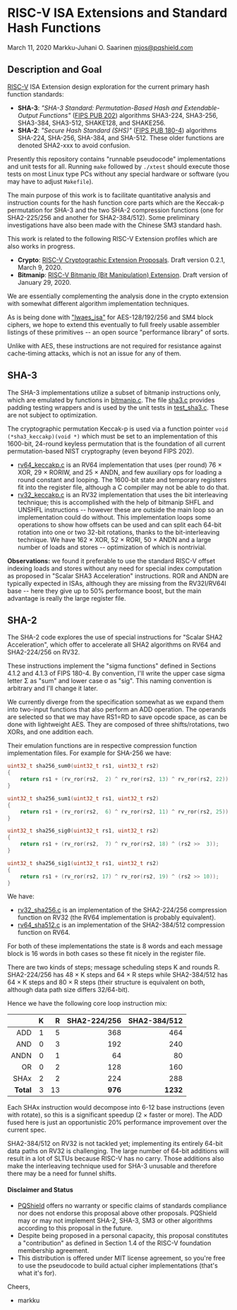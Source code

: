 #	RISC-V ISA Extensions and Standard Hash Functions

March 11, 2020  Markku-Juhani O. Saarinen <mjos@pqshield.com>

##	Description and Goal

[RISC-V](https://riscv.org/) ISA Extension design exploration for the current
primary hash function standards:

*	**SHA-3**: 
	*"SHA-3 Standard: Permutation-Based Hash and Extendable-Output Functions"* 
	([FIPS PUB 202](https://doi.org/10.6028/NIST.FIPS.202))
	algorithms SHA3-224, SHA3-256, SHA3-384, SHA3-512, SHAKE128, and SHAKE256.
*	**SHA-2**: *"Secure Hash Standard (SHS)"* 
	([FIPS PUB 180-4](https://doi.org/10.6028/NIST.FIPS.180-4))
	algorithms SHA-224, SHA-256, SHA-384, and SHA-512.
	These older functions are denoted SHA2-xxx to avoid confusion.

Presently this repository contains "runnable pseudocode" implementations
and unit tests for all. Running `make` followed by `./xtest` should execute
those tests on most Linux type PCs without any special hardware or software
(you may have to adjust `Makefile`).

The main purpose of this work is to facilitate quantitative analysis and 
instruction counts for the hash function core parts which are the Keccak-p 
permutation for SHA-3 and the two SHA-2 compression functions (one for 
SHA2-225/256 and another for SHA2-384/512). Some preliminary investigations 
have also been made with the Chinese SM3 standard hash.

This work is related to the following RISC-V Extension profiles which
are also works in progress.

*	**Crypto**:
	[RISC-V Cryptographic Extension Proposals](https://github.com/scarv/riscv-crypto).
	Draft version 0.2.1, March 9, 2020.
*	**Bitmanip**:
	[RISC-V Bitmanip (Bit Manipulation) Extension](https://github.com/riscv/riscv-bitmanip). Draft version of January 29, 2020.

We are essentially complementing the analysis done in the crypto extension
with somewhat different algorithm implementation techniques.

As is being done with ["lwaes_isa"](https://github.com/mjosaarinen/lwaes_isa) 
for AES-128/192/256 and SM4 block ciphers, we hope to extend this eventually
to full freely usable assembler listings of these primitives -- an open
source "performance library" of sorts. 

Unlike with AES, these instructions are not required for resistance against 
cache-timing attacks, which is not an issue for any of them. 

##	SHA-3

The SHA-3 implementations utilize a subset of bitmanip instructions only, 
which are emulated by functions in [bitmanip.c](bitmanip.c). The file 
[sha3.c](sha3.c) provides padding testing wrappers and is used by the unit 
tests in [test_sha3.c](test_sha3.c). These are not subject to optimization.

The cryptographic permutation Keccak-p is used via a function pointer
`void (*sha3_keccakp)(void *)` which must be set to an implementation of
this 1600-bit, 24-round keyless permutation that is the foundation of all
current permutation-based NIST cryptography (even beyond FIPS 202).

* [rv64_keccakp.c](rv64_keccakp.c) is an RV64 implementation that uses
	(per round) 76 × XOR, 29 × RORIW, and 25 × ANDN, and few auxiliary
	ops for loading a round constant and looping.
	The 1600-bit state and temporary registers fit into the register file,
	although a C compiler may not be able to do that.
* [rv32_keccakp.c](rv32_keccakp.c) is an RV32 implementation that uses
	the bit interleaving technique; this is accomplished with the
	help of bitmanip SHFL and UNSHFL instructions -- however these are
	outside the main loop so an implementation could do without.
	This implementation loops some operations to show how offsets
	can be used and can split each 64-bit rotation into one or two 32-bit
	rotations, thanks to the bit-interleaving technique.
	We have 162 × XOR, 52 × RORI, 50 × ANDN and a large number of 
	loads and stores -- optimization of which is nontrivial.

**Observations:** we found it preferable to use the standard RISC-V 
offset indexing loads and stores without any need for special index
computation as proposed in "Scalar SHA3 Acceleration" instructions.
ROR and ANDN are typically expected in ISAs, although they are missing
from the RV32I/RV64I base -- here they give up to 50% performance
boost, but the main advantage is really the large register file.

##	SHA-2

The SHA-2 code explores the use of special instructions for "Scalar SHA2 
Acceleration", which offer to accelerate all SHA2 algorithms on RV64 and
SHA2-224/256 on RV32. 

These instructions implement the "sigma functions" defined in Sections 
4.1.2 and 4.1.3 of FIPS 180-4. By convention, I'll write the upper case
sigma letter Σ as "sum" and lower case σ as "sig".
This naming convention is arbitrary and I'll change it later.

We currently diverge from the specification somewhat as we expand them into
two-input functions that also perform an ADD operation. The operands are
selected so that we may have RS1=RD to save opcode space, as can be done with
lightweight AES. They are composed of three shifts/rotations, two XORs, 
and one addition each.

Their emulation functions are in respective compression function 
implementation files. For example for SHA-256 we have:
```C
uint32_t sha256_sum0(uint32_t rs1, uint32_t rs2)
{
    return rs1 + (rv_ror(rs2,  2) ^ rv_ror(rs2, 13) ^ rv_ror(rs2, 22));
}

uint32_t sha256_sum1(uint32_t rs1, uint32_t rs2)
{
    return rs1 + (rv_ror(rs2,  6) ^ rv_ror(rs2, 11) ^ rv_ror(rs2, 25));
}

uint32_t sha256_sig0(uint32_t rs1, uint32_t rs2)
{
    return rs1 + (rv_ror(rs2,  7) ^ rv_ror(rs2, 18) ^ (rs2 >>  3));
}

uint32_t sha256_sig1(uint32_t rs1, uint32_t rs2)
{
    return rs1 + (rv_ror(rs2, 17) ^ rv_ror(rs2, 19) ^ (rs2 >> 10));
}
```

We have:

*	[rv32_sha256.c](rv32_sha256.c) is an implementation of the SHA2-224/256
	compression function on RV32 (the RV64 implementation is probably
	equivalent).
*	[rv64_sha512.c](rv32_sha512.c) is an implementation of the SHA2-384/512
	compression function on RV64.

For both of these implementations the state is 8 words and each message
block is 16 words in both cases so these fit nicely in the register file. 

There are two kinds of steps; message scheduling steps K and rounds R.
SHA2-224/256 has 48 × K steps and 64 × R steps while SHA2-384/512 has 
64 × K steps and 80 × R steps (their structure is equivalent on both,
although data path size differs 32/64-bit).

Hence we have the following core loop instruction mix:

| 			|	K 	|	R	| SHA2-224/256 	| SHA2-384/512	|
|----------:|------:|------:|--------------:|--------------:|
| ADD		|	1	|	5	|	368			|	464			|
| AND		|	0	|	3	|	192			|	240			|
| ANDN		|	0	|	1	|	64			|	80			|
| OR		|	0	|	2	|	128			|	160			|
| SHAx		|	2	|	2	|	224			|	288			|
| **Total**	|	3	|	13	|	**976**		|	**1232**	|

Each SHAx instruction would decompose into 6-12 base instructions (even with
rotate), so this is a significant speedup (2 × faster or more). The ADD 
fused here is just an opportunistic 20% performance improvement over the
current spec.

SHA2-384/512 on RV32 is not tackled yet; implementing its entirely 
64-bit data paths on RV32 is challenging. The large number of 64-bit additions
will result in a lot of SLTUs because RISC-V has no carry. Those additions 
also make the interleaving technique used for SHA-3 unusable and therefore
there may be a need for funnel shifts.


####	Disclaimer and Status

*   [PQShield](https://pqshield.com) offers no warranty or specific claims of
    standards compliance nor does not endorse this proposal above other
    proposals. PQShield may or may not implement SHA-2, SHA-3, SM3 or other
	algorithms according to this proposal in the future.
*   Despite being proposed in a personal capacity, this proposal
    constitutes a "contribution" as defined in Section 1.4 of the
    RISC-V foundation membership agreement.
*   This distribution is offered under MIT license agreement, so you're free
    to use the pseudocode to build actual cipher implementations (that's
    what it's for).

Cheers,
- markku

